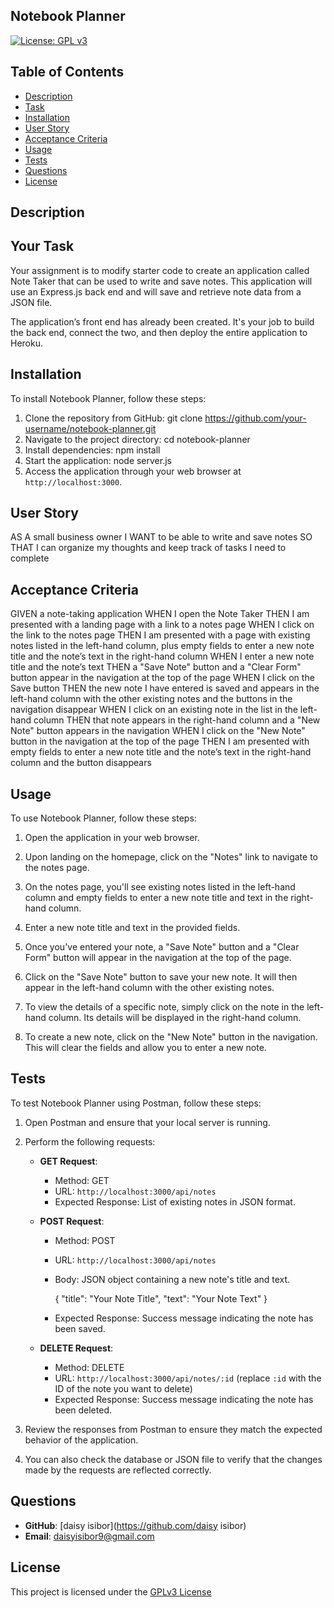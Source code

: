 ## Notebook Planner

[![License: GPL v3](https://img.shields.io/badge/License-GPLv3-purple.svg)](https://www.gnu.org/licenses/gpl-3.0)


## Table of Contents
- [Description](#description)
- [Task](#task)
- [Installation](#installation)
- [User Story](#user-story)
- [Acceptance Criteria](#acceptance-criteria)
- [Usage](#usage)
- [Tests](#tests)
- [Questions](#questions)
- [License](#license)



## Description



## Your Task

Your assignment is to modify starter code to create an application called Note Taker that can be used to write and save notes. This application will use an Express.js back end and will save and retrieve note data from a JSON file.

The application’s front end has already been created. It's your job to build the back end, connect the two, and then deploy the entire application to Heroku.

## Installation

To install Notebook Planner, follow these steps:

1. Clone the repository from GitHub:  git clone https://github.com/your-username/notebook-planner.git
2. Navigate to the project directory: cd notebook-planner
3. Install dependencies: npm install
4. Start the application: node server.js
5. Access the application through your web browser at `http://localhost:3000`.

## User Story

AS A small business owner
I WANT to be able to write and save notes
SO THAT I can organize my thoughts and keep track of tasks I need to complete


## Acceptance Criteria

GIVEN a note-taking application
WHEN I open the Note Taker
THEN I am presented with a landing page with a link to a notes page
WHEN I click on the link to the notes page
THEN I am presented with a page with existing notes listed in the left-hand column, plus empty fields to enter a new note title and the note’s text in the right-hand column
WHEN I enter a new note title and the note’s text
THEN a "Save Note" button and a "Clear Form" button appear in the navigation at the top of the page
WHEN I click on the Save button
THEN the new note I have entered is saved and appears in the left-hand column with the other existing notes and the buttons in the navigation disappear
WHEN I click on an existing note in the list in the left-hand column
THEN that note appears in the right-hand column and a "New Note" button appears in the navigation
WHEN I click on the "New Note" button in the navigation at the top of the page
THEN I am presented with empty fields to enter a new note title and the note’s text in the right-hand column and the button disappears

## Usage

To use Notebook Planner, follow these steps:

1. Open the application in your web browser.

2. Upon landing on the homepage, click on the "Notes" link to navigate to the notes page.

3. On the notes page, you'll see existing notes listed in the left-hand column and empty fields to enter a new note title and text in the right-hand column.

4. Enter a new note title and text in the provided fields.

5. Once you've entered your note, a "Save Note" button and a "Clear Form" button will appear in the navigation at the top of the page.

6. Click on the "Save Note" button to save your new note. It will then appear in the left-hand column with the other existing notes.

7. To view the details of a specific note, simply click on the note in the left-hand column. Its details will be displayed in the right-hand column.

8. To create a new note, click on the "New Note" button in the navigation. This will clear the fields and allow you to enter a new note.


## Tests

To test Notebook Planner using Postman, follow these steps:

1. Open Postman and ensure that your local server is running.

2. Perform the following requests:

   - **GET Request**: 
     - Method: GET
     - URL: `http://localhost:3000/api/notes`
     - Expected Response: List of existing notes in JSON format.

   - **POST Request**: 
     - Method: POST
     - URL: `http://localhost:3000/api/notes`
     - Body: JSON object containing a new note's title and text.
      
       {
           "title": "Your Note Title",
           "text": "Your Note Text"
       }
   
     - Expected Response: Success message indicating the note has been saved.

   - **DELETE Request**: 
     - Method: DELETE
     - URL: `http://localhost:3000/api/notes/:id` (replace `:id` with the ID of the note you want to delete)
     - Expected Response: Success message indicating the note has been deleted.

3. Review the responses from Postman to ensure they match the expected behavior of the application.

4. You can also check the database or JSON file to verify that the changes made by the requests are reflected correctly.

## Questions

- **GitHub**: [daisy isibor](https://github.com/daisy isibor)
- **Email**: daisyisibor9@gmail.com

## License
  This project is licensed under the [GPLv3 License](https://www.gnu.org/licenses/gpl-3.0)